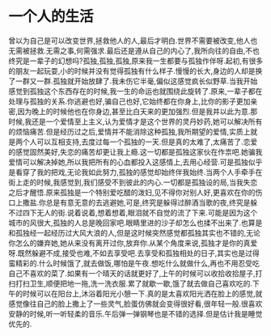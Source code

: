 # 一个人的生活

曾以为自己是可以改变世界,拯救他人的人,最后才明白.世界不需要被改变,他人也无需被拯救.无需之事,何需强求.最后还是遵从自己的内心了,我所向往的自由,不也终究是一辈子的幻想吗?孤独,孤独,孤独,原来我一生都要与孤独作伴呀.起初,有很多的朋友一起玩耍,小的时候并没有觉得孤独有什么样子.慢慢的长大,身边的人却是换了一群又一群.孤独就开始放肆了.我未伤它半毫,偏似这感觉疯长似野草.当我开始感觉到孤独这个东西存在的时候,我一生的命运也就围绕此旋转了.原来,一辈子都在处理与孤独的关系.你逃避也好,骗自己也好,它始终都在你身上,比你的影子更加亲密,因为晚上的时候他也在你身边,甚至比白天来的更加强烈.但是我并以此为意.那时候,我还是一个爱情至上主义,认为爱情才是这个世界的灵丹妙药,她可以解决所有的烦恼痛苦.但是经历过之后,爱情并不能消除这种孤独,我所期望的爱情,实质上就是两个人可以互相支持,去度过每一个孤独的一天.但是真的太难了,太痛苦了.恋爱的感觉固然美好,失恋的痛苦却更让我上瘾.这一切都是孤独这家伙在作祟吧.她骗我爱情可以解决掉她,所以我把所有的心血都投入这感情上,去用心经营.可是孤独似乎是看穿了我的把戏,无论我如此努力,孤独的感觉却始终伴我始终.当两个人手牵手在街上走的时候,我感觉到,我们感受不到彼此的内心.一切都是孤独设的局,当我失恋之后才醒悟.原来孤独是一个特别爱吃醋的泼妇,见不得你对别人好,更喜欢在你的伤口上撒盐.你总是有意无意的去逃避她,可是,终究是躲得过醉酒当歌的夜,终究是躲不过四下无人的街.说着说着,想着想着,眼泪就不自觉的流了下来.可能是因为这个城市的风很大,孤独的人总是晚回家吧.眼睛里进的沙子却怎么也揉不出来了.也算是和孤独经一起经历过大风大浪的人,但是这时候突然感觉都孤独其实也不错的,无论你怎么的嫌弃她,她从来没有离开过你,放弃你.从某个角度来说,孤独才是你的真爱呀.既然躲避不成,接受也难,不如去享受吧.去享受和孤独相处的日子,其实也是过得蛮精彩的.什么时候饿了,就去做饭,哪怕是午夜.想吃什么就做什么,再也不用忍受吃自己不喜欢的菜了.如果有一个晴天的话就更好了,上午的时候可以收拾收拾屋子,打扫打扫卫生,顺便把地一拖,洗一洗衣服.累了就歇一歇,饿了就去做自己喜欢吃的.下午的时候可以在阳台上,沐浴着阳光小憩一下.真的是太喜欢阳光洒在脸上的感觉,就感觉像往自己的脸上撒上了一些灵气,脸蛋仿佛就会变得很好看,很年轻一般.很喜欢安静的时候,听一听轻柔的音乐.午后弹一弹钢琴也是不错的选择.但是估计我是睡觉优先的.
